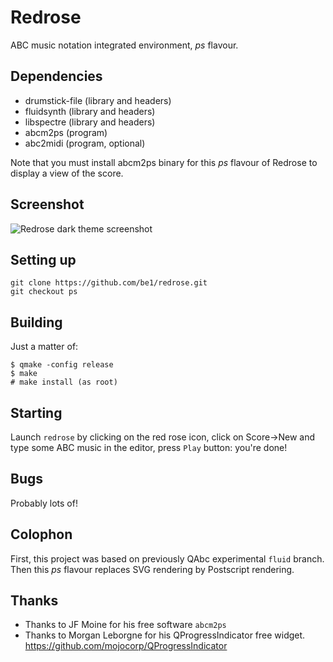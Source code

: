 # Redrose
ABC music notation integrated environment, _ps_ flavour.

## Dependencies
- drumstick-file (library and headers)
- fluidsynth (library and headers)
- libspectre (library and headers)
- abcm2ps (program)
- abc2midi (program, optional)

Note that you must install abcm2ps binary for this _ps_ flavour of Redrose to display a view of the score.

## Screenshot
![Redrose dark theme screenshot](http://brouits.free.fr/redrose/redrose.png)

## Setting up
```
git clone https://github.com/be1/redrose.git
git checkout ps
```
## Building
Just a matter of:
```
$ qmake -config release
$ make
# make install (as root)
```

## Starting
Launch `redrose` by clicking on the red rose icon, click on Score->New and type some ABC music in the editor, press `Play` button: you're done!

## Bugs
Probably lots of!

## Colophon
First, this project was based on previously QAbc experimental `fluid` branch.
Then this _ps_ flavour replaces SVG rendering by Postscript rendering.

## Thanks
- Thanks to JF Moine for his free software `abcm2ps`
- Thanks to Morgan Leborgne for his QProgressIndicator free widget. https://github.com/mojocorp/QProgressIndicator

